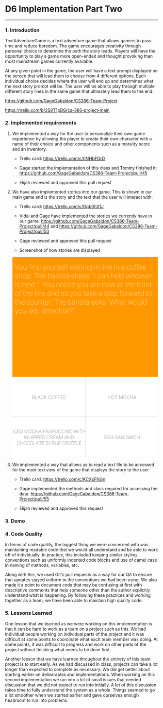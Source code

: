 # D6 Implementation Part Two
---

### 1. Introduction
TextAdventureGame is a text adventure game that allows gamers to pass time and reduce boredom. The game encourages creativity through personal choice to determine the path the story leads. Players will have the opportunity to play a game more open-ended and thought provoking than most mainstream games currently available.
  
At any given point in the game, the user will have a text prompt displayed on the screen that will lead them to choose from 4 different options. Each individual choice decides where the user will end up and determines what the next story prompt will be. The user will be able to play through multiple different story lines in the same game that ultimately lead them to the end.
  
  https://github.com/GageGabaldon/CS386-Team-Project
  
  https://trello.com/b/2S8T1pBG/cs-386-project-main
  
### 2. Implemented requirements
1. We implemented a way for the user to personalize their own game experience by allowing the player to create their own character with a name of their choice and other components such as a morality score and an inventory.
  
    * Trello card: https://trello.com/c/0NHbFDrD
    
    * Gage started the implementation of this class and Tommy finished it: https://github.com/GageGabaldon/CS386-Team-Project/pull/45
    
    * Elijah reviewed and approved this pull request
    
2. We have also implemented stories into our game. This is shown in our main game and is the story and the text that the user will interact with.

    * Trello card: https://trello.com/c/Gqb0hX1J
    
    * Vidal and Gage have implemented the stories we currently have in our game: https://github.com/GageGabaldon/CS386-Team-Project/pull/44 and https://github.com/GageGabaldon/CS386-Team-Project/pull/50
    
    * Gage reviewed and approved this pull request
    
    * Screenshot of how stories are displayed
    
    ![Screenshot1](/Deliverables/D6_Screenshot1.png)
    
3. We implemented a way that allows us to read a text file to be accessed for the main text view of the game that displays the story to the user
    
    * Trello card: https://trello.com/c/KCXxFNGn
    
    * Gage implemented the methods and class required for accessing the data: https://github.com/GageGabaldon/CS386-Team-Project/pull/55
    
    * Elijah reviewed and approved this request
    
### 3. Demo

### 4. Code Quality 
In terms of code quality, the biggest thing we were concerned with was maintaining readable code that we would all understand and be able to work off of individually. In practice, this included keeping similar styling conventions such as uniformly indented code blocks and use of camel case in naming of methods, variables, etc. 

Along with this, we used Git's pull requests as a way for our QA to ensure that updates stayed uniform to the conventions we had been using. We also made it a point to document code that may be confusing at first with descriptive comments that help someone other than the author explicitly understand what is happening. By following these practices and working together as a team, we have been able to maintain high quality code.

### 5. Lessons Learned
One lesson that we learned as we were working on this implementation is that it can be hard to work as a team on a project such as this. We had individual people working on individual parts of the project and it was difficult at some points to coordinate what each team member was doing. At some points, it was difficult to progress and work on other parts of the project without finishing what needs to be done first.

Another lesson that we have learned throughout the entirety of this team project is to start early. As we had discussed in class, projects can take a lot longer than expected to complete as necessary. We did get better about starting earlier on deliverables and implementations. When working on this second implementation we ran into a lot of small issues that needed discussion that we did not expect to run into initially. A lot of this discussion takes time to fully understand the system as a whole. Things seemed to go a lot smoother when we started earlier and gave ourselves enough headroom to run into problems.
